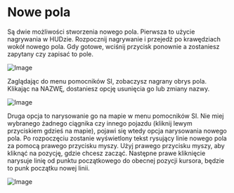 # Nowe pola

Są dwie możliwości stworzenia nowego pola.
Pierwsza to użycie nagrywania w HUDzie.
Rozpocznij nagrywanie i przejedź po krawędziach wokół nowego pola.
Gdy gotowe, wciśnij przycisk ponownie a zostaniesz zapytany czy zapisać to pole.


![Image](images/recordcustomhelp_0_0_765_510.png)

Zaglądając do menu pomocników SI, zobaczysz nagrany obrys pola.
Klikając na NAZWĘ, dostaniesz opcję usunięcia go lub zmiany nazwy.


![Image](images/donecustomhelp_0_0_765_510.png)

Druga opcja to narysowanie go na mapie w menu pomocników SI.
Nie miej wybranego żadnego ciągnika czy innego pojazdu (kliknij lewym przyciskiem gdzieś na mapie), pojawi się wtedy opcja narysowania nowego pola.
Po rozpoczęciu zostanie wyświetlony tekst rysujący linie nowego pola za pomocą prawego przycisku myszy.
Użyj prawego przycisku myszy, aby kliknąć na pozycję, gdzie chcesz zacząć.
Następne prawe kliknięcie narysuje linię od punktu początkowego do obecnej pozycji kursora, będzie to punk początku nowej linii.


![Image](images/drawcustomhelp_0_0_765_510.png)


